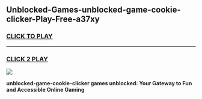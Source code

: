 
## Unblocked-Games-unblocked-game-cookie-clicker-Play-Free-a37xy
<h3>
<a href="https://premium76.site?title=unblocked-game-cookie-clicker&ref=23A">CLICK TO PLAY</a></h3>
<hr>

<h3>
<a href="https://premium76.site?title=unblocked-game-cookie-clicker&ref=23A">CLICK 2 PLAY</a>
  
</h3>

<a href="https://premium76.site?title=unblocked-game-cookie-clicker&ref=23A"><img src="https://clearcache.store/games.png"></a>


**unblocked-game-cookie-clicker games unblocked: Your Gateway to Fun and Accessible Online Gaming**
